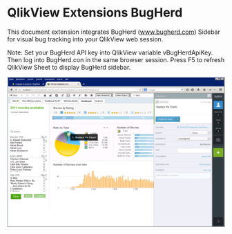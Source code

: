 QlikView Extensions BugHerd
===========================

This document extension integrates BugHerd (www.bugherd.com) Sidebar for visual bug tracking into your QlikView web session.

Note: 
Set your BugHerd API key into QlikView variable vBugHerdApiKey. Then log into BugHerd.con in the same browser session. Press F5 to refresh QlikView Sheet to display BugHerd sidebar.

![BugHerd QlikView Extension](BugHerdQlikViewExtension.jpg)
